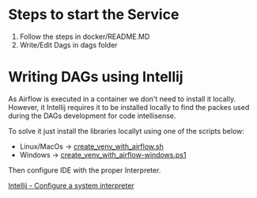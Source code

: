 # Steps to start the Service

1. Follow the steps in docker/README.MD
2. Write/Edit Dags in dags folder

# Writing DAGs using Intellij

As Airflow is executed in a container we don't need to install it locally. However, it Intellij requires it to be
installed locally to find the packes used during the DAGs development for code intellisense.

To solve it just install the libraries locallyt using one of the scripts below:

- Linux/MacOs -> [create_venv_with_airflow.sh](new_structure/create_venv_with_airflow.sh)
- Windows -> [create_venv_with_airflow-windows.ps1](create_venv_with_airflow-windows.ps1)

Then configure IDE with the proper Interpreter.

[Intellij - Configure a system interpreter](https://www.jetbrains.com/help/idea/configuring-local-python-interpreters.html)